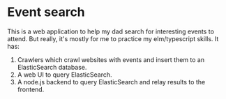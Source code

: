 # Event search
This is a web application to help my dad search for interesting events to attend. But really, it's mostly for me to practice my elm/typescript skills. It has:

1. Crawlers which crawl websites with events and insert them to an ElasticSearch database.
2. A web UI to query ElasticSearch.
3. A node.js backend to query ElasticSearch and relay results to the frontend. 
